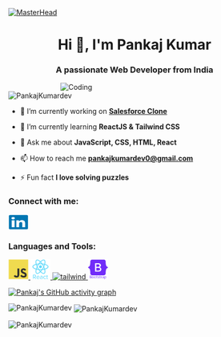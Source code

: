 [![MasterHead](https://firebasestorage.googleapis.com/v0/b/flexi-coding.appspot.com/o/dempgi7-520f8d5f-63d4-4453-8822-dbc149ae27f8.gif?alt=media&token=91c0c7b2-93c3-4029-b011-1a8703c5730d)](https://github.com/PankajKumardev)
<h1 align="center">Hi 👋, I'm Pankaj Kumar</h1>
<h3 align="center">A passionate Web Developer from India</h3>

<img align="right" alt="Coding" width="400" src="https://cdn.dribbble.com/users/1162077/screenshots/3848914/programmer.gif">

<p align="left"> <img src="https://komarev.com/ghpvc/?username=PankajKumardev&label=Profile%20views&color=0e75b6&style=flat" alt="PankajKumardev" /> </p>

- 🔭 I’m currently working on **[Salesforce Clone](https://github.com/PankajKumardev/salesforce-clone)**

- 🌱 I’m currently learning **ReactJS & Tailwind CSS**

- 💬 Ask me about **JavaScript, CSS, HTML, React**

- 📫 How to reach me **[pankajkumardev0@gmail.com](mailto:pankajkumardev0@gmail.com)**

- ⚡ Fun fact **I love solving puzzles**

<h3 align="left">Connect with me:</h3>
<p align="left">
<a href="https://www.linkedin.com/in/pankajkumardev0/" target="blank"><img align="center" src="https://raw.githubusercontent.com/devicons/devicon/master/icons/linkedin/linkedin-original.svg" alt="Pankaj Kumar" height="30" width="40" /></a>
</p>

<h3 align="left">Languages and Tools:</h3>
<p align="left"> 
  <a href="https://developer.mozilla.org/en-US/docs/Web/JavaScript" target="_blank" rel="noreferrer"> 
    <img src="https://raw.githubusercontent.com/devicons/devicon/master/icons/javascript/javascript-original.svg" alt="javascript" width="40" height="40"/> 
  </a> 
  <a href="https://reactjs.org/" target="_blank" rel="noreferrer"> 
    <img src="https://raw.githubusercontent.com/devicons/devicon/master/icons/react/react-original-wordmark.svg" alt="react" width="40" height="40"/> 
  </a> 
  <a href="https://tailwindcss.com/" target="_blank" rel="noreferrer"> 
    <img src="https://www.vectorlogo.zone/logos/tailwindcss/tailwindcss-icon.svg" alt="tailwind" width="40" height="40"/> 
  </a> 
  <a href="https://getbootstrap.com" target="_blank" rel="noreferrer"> 
    <img src="https://raw.githubusercontent.com/devicons/devicon/master/icons/bootstrap/bootstrap-plain-wordmark.svg" alt="bootstrap" width="40" height="40"/> 
  </a>
</p>

[![Pankaj's GitHub activity graph](https://activity-graph.herokuapp.com/graph?username=PankajKumardev&theme=xcode)](https://github.com/PankajKumardev)

<p><img align="left" src="https://github-readme-stats.vercel.app/api/top-langs?username=PankajKumardev&show_icons=true&locale=en&layout=compact&theme=tokyonight" alt="PankajKumardev" /></p>

<p>&nbsp;<img align="center" src="https://github-readme-stats.vercel.app/api?username=PankajKumardev&show_icons=true&locale=en&theme=tokyonight" alt="PankajKumardev" /></p>

<p><img align="center" src="https://github-readme-streak-stats.herokuapp.com/?user=PankajKumardev&theme=tokyonight" alt="PankajKumardev" /></p>
